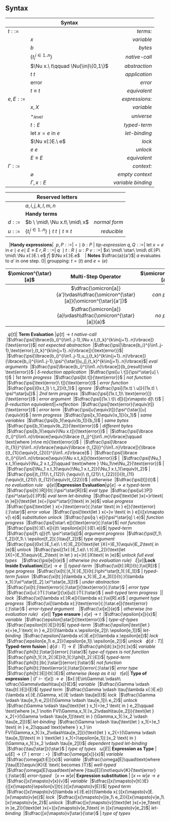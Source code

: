 <? Part of the Tapl Language project, under the Apache License v2.0 with LLVM
   Exceptions. See /LICENSE for license information.
   SPDX-License-Identifier: Apache-2.0 WITH LLVM-exception ?>

## Syntax

&nbsp;|**Syntax**|&nbsp;
---|---|---:
$t ::=$ || *terms:*
&nbsp;| $x$ | *variable*
&nbsp;| $b$ | *bytes*
&nbsp;| $\lbrace {t_i}^{i\in1..n}\rbrace$ | *native-call*
&nbsp;| $\Nu x.\ t\qquad \Nu{\in}\{0,1\}$ | *abstraction*
&nbsp;| $t \ t$ | *application*
&nbsp;| $\text{error}$ | *error*
&nbsp;| $t{\equiv}t$ | *equivalent*
$e,E ::=$|| *expressions:*
&nbsp;| $x, X$ | *variable*
&nbsp;| $\star_{level}$ | *universe*
&nbsp;| $t{:}E$ | *typed-term*
&nbsp;| $\text{let } x{=}e \text{ in } e$| *let-binding*
&nbsp;| $\Nu  x{:}E.\ e$ | *lock*
&nbsp;| $e \ e$ | *unlock*
&nbsp;| $E{\equiv}E$ | *equivalent*
$\Gamma ::=$ || *context:*
&nbsp;| $\varnothing$ | *empty context*
&nbsp;| $\Gamma ,x{:}E$  | *variable binding*

&nbsp;|**Reserved letters**| &nbsp;
---|---|--:
&nbsp;| $a,i,j,k,l,m,n$
&nbsp;|**Handy terms**
$d ::=$| $b \ \mid\ \Nu x.t\ \mid\ x$ | *normal form*
$u ::=$| $\lbrace {t_i}^{i\in1..n}\rbrace\ \mid\  t\ t\ \mid\ t{\equiv}t$ | *reducible*
&nbsp;
&nbsp;|**Handy expressions**|&nbsp;
$p,P ::=$| $\star\ \mid\ b{:}P$ | *tip-expression*
$q,Q ::=$| $\text{let } x{=}e \text{ in } e\ \mid\ e\ e \mid\ E{\equiv}E$
$r,R ::=$| $q\ \mid t{:}R\ \mid\ u{:}P$
$v ::=$| $x\ \mid\ \star\ \mid\ d{:}P\ \mid\ \Nu  x{:}E.\ e$
$f$| $\Nu x{:}E.e$
&nbsp;
&nbsp;| **Notes**
$\dfrac{a}{a'}$| $a$ evaluates to $a'$ in one step.
$()$| groupping: $t{=}(t)$ and $e{=}(e)$

$\omicron^{\star}[a]$| **Multi-Step Operator** |$\omicron^{\star}[a] \to a$
:-:|:-:|--:
&nbsp;|$\dfrac{\omicron[a]}{a'}\vdash\dfrac{\omicron^{\star}[a]}{\omicron^{\star}[a']}$| *can progress*
&nbsp;|$\dfrac{\omicron[a]}{a}\vdash\dfrac{\omicron^{\star}[a]}{a}$| *no progress*
&nbsp;
$\psi[t]$| **Term Evaluation** |$\psi[t] \to t$
*native-call*
&nbsp;|$\dfrac{\psi[\lbrace{b_i}^{i\in1..j-1},\Nu x.t,{t_k}^{k\in{j+1}..n}\rbrace]}{\text{error}}$| *not expected abstraction*
&nbsp;|$\dfrac{\psi[\lbrace{b_i}^{i\in1..j-1},\text{error},{t_k}^{k\in{j+1}..n}\rbrace]}{\text{error}}$|
&nbsp;|$\dfrac{\psi[\lbrace{b_i}^{i\in1..j-1},u_j,{t_k}^{k\in{j+1}..n}\rbrace]}{\lbrace{b_i}^{i\in1..j-1},\psi^{\star}[u_j],{t_k}^{k\in{j+1}..n}\rbrace}$| *eval arguments*
&nbsp;|$\dfrac{\psi[\lbrace{b_i}^{i\in1..n}\rbrace]}{b_{result}\mid \text{error}}$ | $\delta$*-reduction*
*application*
&nbsp;|$\dfrac{\psi[u \ t]}{\psi^\star[u] \ t}$ | *1st term progress*
&nbsp;|$\dfrac{\psi[b\ t]}{\text{error}}$ | *not function*
&nbsp;|$\dfrac{\psi[\text{error}\ t]}{\text{error}}$ | *error function*
&nbsp;|$\dfrac{\psi[(0x.t_1) \ t_2]}{t_1}$ | *ignore*
&nbsp;|$\dfrac{\psi[(1x.t) \ u]}{(1x.t) \ \psi^\star[u]}$ | *2nd term progress*
&nbsp;|$\dfrac{\psi[(1x.t_1)\ \text{error}]}{\text{error}}$ | *error argument*
&nbsp;|$\dfrac{\psi[(1x.\ t)\ d]}{[x\mapsto d]\ t}$ | $\beta$*-reduction*
*equivalent*||*+reflection*
&nbsp;|$\dfrac{\psi[\text{error}{\equiv}t]}{\text{error}}$ | *error term*
&nbsp;|$\dfrac{\psi[u{\equiv}t]}{\psi^{\star}[u]{\equiv}t}$ | *term progress*
&nbsp;|$\dfrac{\psi[x_1{\equiv}x_1]}{x_1}$ | *same variables*
&nbsp;|$\dfrac{\psi[b_1{\equiv}b_1]}{b_1}$ | *same bytes*
&nbsp;|$\dfrac{\psi[b_1{\equiv}b_2]}{\text{error}}$ | *different bytes*
&nbsp;|$\dfrac{\psi[b_1{\equiv}\Nu x.t]}{\text{error}}$ |
&nbsp;|$\dfrac{\psi[\lbrace {t_i}^{i\in1..n}\rbrace{\equiv}\lbrace {t_j}^{j\in1..m}\rbrace]\qquad \text{where }n\ne m}{\text{error}}$ |
&nbsp;|$\dfrac{\psi[\lbrace {t_{1i}}^{i\in1..n}\rbrace{\equiv}\lbrace {t_{2i}}^{i\in1..n}\rbrace]}{\lbrace {(t_{1i}{\equiv}t_{2i})}^{i\in1..n}\rbrace}$ |
&nbsp;|$\dfrac{\psi[\lbrace {t_i}^{i\in1..n}\rbrace{\equiv}\Nu x.t_k]}{\text{error}}$ |
&nbsp;|$\dfrac{\psi[\Nu_1 x.t_1{\equiv}\Nu_2 x.t_2]\qquad \text{where } \Nu_1\ne\Nu_2}{\text{error}}$ |
&nbsp;|$\dfrac{\psi[\Nu_1 x.t_1{\equiv}\Nu_1 x.t_2]}{\Nu_1 x.t_1{\equiv}t_2}$ |
&nbsp;|$\dfrac{\psi[(t_{11}\ t_{12})\ {\equiv}\ (t_{21}\ t_{22})]}{(t_{11}{\equiv}t_{21})\ (t_{12}{\equiv}t_{22})}$ |
*otherwise*
&nbsp;|$\dfrac{\psi[t]}{t}$ | *no evaluation rule*
&nbsp;
$\psi[e]$|**Expression Evaluation**|$\psi[e]\longrightarrow e$
*typed-term*
&nbsp;|$\dfrac{\psi[t{:}R]}{t{:}\psi^\star[R]}$| *eval type*
&nbsp;|$\dfrac{\psi[u{:}P]}{\psi^\star[u]{:}P}$| *eval term*
*let-binding*
&nbsp;|$\dfrac{\psi[\text{let }x{=}r\text{ in }e]}{\text{let }x{=}\psi^\star[r]\text{ in }e}$| *value progress*
&nbsp;|$\dfrac{\psi[\text{let } x{=}\text{error}{:}\star \text{ in } e]}{\text{error}{:}\star}$| *error value*
&nbsp;|$\dfrac{\psi[\text{let } x{=}v \text{ in } e]}{[x\mapsto v]\ e}$| *substitution*
*unlock*
&nbsp;|$\dfrac{\psi[q \ e]}{\psi^\star[q] \ e}$| *function progress*
&nbsp;|$\dfrac{\psi[\star\ e]}{\text{error}{:}\star}$| *not function*
&nbsp;|$\dfrac{\psi[t{:}E\ e]}{(t\ \epsilon[e]){:}(E\ e)}$| *typed-term*
&nbsp;|$\dfrac{\psi[f\ q]}{f\ \psi^\star[q]}$| *argument progress*
&nbsp;|$\dfrac{\psi[f_1\ f_2]}{f_1\ \ \epsilon[f_2]{:}\tau[f_2]}$| *type argument*
&nbsp;|$\dfrac{\psi[(0x{:}E_1.e)\ \ t{:}E_2]}{\text{let }X{=}E_1{\equiv}E_2\text{ in }e}$| *unlock*
&nbsp;|$\dfrac{\psi[(1x{:}E_1.e)\ \ t{:}E_2]}{\text{let }X{=}E_1{\equiv}E_2\text{ in let } x{=}t{:}X\text{ in }e}$| *unlock*
*full eval types*
&nbsp;
&nbsp;|$\dfrac{\psi[e]}{e}$ | *otherwise (no evaluation rule)*
&nbsp;
$\xi[e]$|**Lock Inside Evaluation**|$\xi[e]\longrightarrow e$
&nbsp;|| *typed-term*
&nbsp;|$\dfrac{\xi[t{:}R]}{t{:}\xi[R]}$ | *type progress*
&nbsp;|$\dfrac{\xi[t{:}t_1{:}E_1]}{t{:}\phi^\star[t_1{:}E_1]}$ | *typed-term fusion*
&nbsp;|$\dfrac{\xi[t{:}(\lambda x_1{:}E_2.e_3))]}{t{:}(\lambda x_1{:}\xi^\star[E_2].\xi^\star[e_3])}$ | *under abstraction*
&nbsp;|$\dfrac{\xi[t{:}\text{error}{:}\star]}{\text{error}{:}\star}$ | *error type*
&nbsp;|$\dfrac{\xi[u{:}T{:}\star]}{\xi[u]{:}T{:}\star}$ | *well-typed term progress*
&nbsp;|| *lock*
&nbsp;|$\dfrac{\xi[\lambda x{:}R.e]}{\lambda x{:}\xi[R].e}$ | *argument type progress*
&nbsp;|$\dfrac{\xi[\lambda x{:}\text{error}{:}\star.e]}{\text{error}{:}\star}$ | *error-typed argument*
&nbsp;
&nbsp;|$\dfrac{\xi[e]}{e}$ | *otherwise (no evaluation rule)*
&nbsp;
$\epsilon[e]$| **Type erasure** | $\epsilon[e] \to t$
&nbsp;|$\dfrac{\epsilon[x]}{x}$| *variable*
&nbsp;|$\dfrac{\epsilon[\star]}{\text{error}}$ | *type-of-types*
&nbsp;|$\dfrac{\epsilon[t{:}E]}{t}$| *typed-term*
&nbsp;|$\dfrac{\epsilon[\text{let } x{=}e_1 \text{ in } e_2]}{(\lambda x.\epsilon[e_2])\ \epsilon[e_1]}$| *let-binding*
&nbsp;|$\dfrac{\epsilon[\lambda x{:}E.e]}{\lambda x.\epsilon[e]}$| *lock*
&nbsp;|$\dfrac{\epsilon[e_1\ e_2]}{\epsilon[e_1]\ \epsilon[e_2]}$| *unlock*
&nbsp;
$\phi[d{:}T]$| **Typed-term fusion** | $\phi[d{:}T] \to E$
&nbsp;|$\dfrac{\phi[d{:}x]}{t{:}x}$| *variable*
&nbsp;|$\dfrac{\phi[t{:}\star]}{error{:}\star}$| *type-of-types is not function*
&nbsp;|$\dfrac{\phi[t_1{:}t_2{:}E]}{t_1{:}\phi[t_2{:}E]}$| *typed-term*
&nbsp;|$\dfrac{\phi[t{:}b{:}\star]}{error{:}\star}$| *not function*
&nbsp;|$\dfrac{\phi[t{:}\text{error}{:}\star]}{error{:}\star}$| *error type*
&nbsp;|$\dfrac{\phi[t{:}E]}{t{:}E}$| *otherwise (keep as it is)*
&nbsp;
$\tau[e]$| **Type of expression** | $(\Gamma\vdash\tau[e]) \to e$
&nbsp;|$x{:}E\in\Gamma\ \vdash\ \dfrac{\Gamma\vdash\tau[x]}{E}$| *variable*
&nbsp;|$\dfrac{\Gamma \vdash \tau[t{:}E]}{E}$| *typed term*
&nbsp;|$\dfrac{\Gamma \vdash \tau[\lambda x{:}E.e]}{\lambda x{:}E.(\Gamma, x{:}E \vdash \tau[e])}$| *lock*
&nbsp;|$\dfrac{\Gamma \vdash \tau[e_1\ e_2]}{(\Gamma \vdash \tau[e_1])\ e_2}$| *unlock*
&nbsp;|$\dfrac{\Gamma \vdash \tau[\text{let } x_1{=}e_1 \text{ in } e_2]\qquad \text{where }x_1 \notin FV(\Gamma,x_1{:}x_2\vdash\tau[e_2])}{\text{let } x_2{=}(\Gamma \vdash \tau[e_1])\text{ in } (\Gamma,x_1{:}x_2 \vdash \tau[e_2])}$| *let-binding*
&nbsp;|$\dfrac{\Gamma \vdash \tau[\text{let } x_1{=}e_1 \text{ in } e_2]\qquad \text{where } x_1 \in FV(\Gamma,x_1{:}x_2\vdash\tau[e_2])}{\text{let } x_2{=}(\Gamma \vdash \tau[e_1])\text{ in } \text{let } x_1{=}\epsilon[e_1]{:}x_2 \text{ in } (\Gamma,x_1{:}x_2 \vdash \tau[e_2])}$| *dependent typed let-binding*
&nbsp;|$\dfrac{\tau[\star]}{\star}$ | *type of types*
&nbsp;
$\omega[E]$| **Expression as Type** | $\omega[E] \to (T{\mid}\text{error}{:}\star)$
&nbsp;|$\dfrac{\omega[x]}{x}$| *variable*
&nbsp;|$\dfrac{\omega[t:E]}{x}$| *variable*
&nbsp;|$\dfrac{\omega[E]\quad\text{where }\tau[E]{\equiv}K}{E \text{ becomes }T}$| *well-typed*
&nbsp;|$\dfrac{\omega[E]\quad\text{where }\tau[E]{\not\equiv}K}{\text{error}{:}\star}$| *error-typed*
&nbsp;
$[x{\mapsto}w]e$| **Expression substitution** | $[x{\mapsto}w]e\to e$
&nbsp;|$\dfrac{[x{\mapsto}v]x}{v}$| *variable*
&nbsp;|$\dfrac{[x{\mapsto}v]t{:}E}{([x{\mapsto}\epsilon[v]]t){:}([x{\mapsto}v]E)}$| *typed term*
&nbsp;|$\dfrac{[x{\mapsto}v](\lambda x{:}E.e)}{(\lambda x{:}[x{\mapsto}v]E.[x{\mapsto}v]e)}$| *lock*
&nbsp;|$\dfrac{[x{\mapsto}v](e_1\ e_2)}{[x{\mapsto}v]e_1\ [x{\mapsto}v]e_2}$| *unlock*
&nbsp;|$\dfrac{[x{\mapsto}v](\text{let }x{=}e_1\text{ in }e_2)}{\text{let }x{=}[x{\mapsto}v]e_1\text{ in }[x{\mapsto}v]e_2}$| *let-binding*
&nbsp;|$\dfrac{[x{\mapsto}v]\star}{\star}$ | *type of types*
&nbsp;
